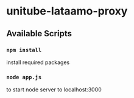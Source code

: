 # unitube-lataamo-proxy

## Available Scripts

### `npm install`
install required packages

### `node app.js`
to start node server to localhost:3000 

